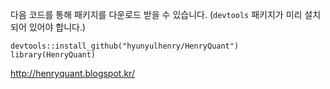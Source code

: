 다음 코드를 통해 패키지를 다운로드 받을 수 있습니다.
(`devtools` 패키지가 미리 설치되어 있어야 합니다.)

```{r}
devtools::install_github("hyunyulhenry/HenryQuant")
library(HenryQuant)
```

http://henryquant.blogspot.kr/

